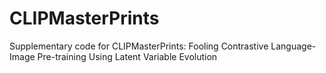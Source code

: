 # CLIPMasterPrints
Supplementary code for CLIPMasterPrints: Fooling Contrastive Language-Image Pre-training Using Latent Variable Evolution
